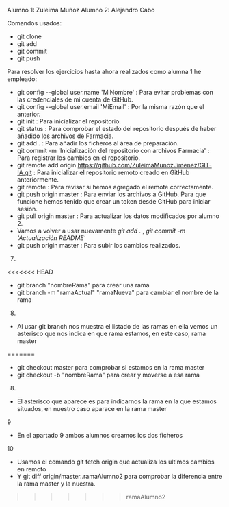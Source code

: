 Alumno 1: Zuleima Muñoz
Alumno 2: Alejandro Cabo


Comandos usados:

- git clone
- git add
- git commit
- git push


Para resolver los ejercicios hasta ahora realizados como alumna 1 he empleado:

- git config --global user.name 'MiNombre' : Para evitar problemas con las credenciales de mi cuenta de 
GitHub.
- git config --global user.email 'MiEmail' : Por la misma razón que el anterior.
- git init : Para inicializar el repositorio.
- git status : Para comprobar el estado del repositorio después de haber añadido los archivos de Farmacia.
- git add . : Para añadir los ficheros al área de preparación.
- git commit -m 'Inicialización del repositorio con archivos Farmacia' : Para registrar los cambios en el repositorio.
- git remote add origin https://github.com/ZuleimaMunozJimenez/GIT-IA.git : Para inicializar el repositorio remoto creado en GitHub anteriormente.
- git remote : Para revisar si hemos agregado el remote correctamente.
- git push origin master : Para enviar los archivos a GitHub. Para que funcione hemos tenido que crear un token desde GitHub para iniciar sesión.
- git pull origin master : Para actualizar los datos modificados por alumno 2.
- Vamos a volver a usar nuevamente _git add ._ , _git commit -m 'Actualización README'_
- git push origin master : Para subir los cambios realizados.

7.
<<<<<<< HEAD
- git branch "nombreRama" para crear una rama
- git branch -m "ramaActual" "ramaNueva" para cambiar el nombre de la rama

8.
- Al usar git branch nos muestra el listado de las ramas en ella vemos un asterisco que nos indica en que rama estamos, en este caso, rama master

=======
- git checkout master para comprobar si estamos en la rama master
- git checkout -b "nombreRama" para crear y moverse a esa rama

8.
- El asterisco que aparece es para indicarnos la rama en la que estamos situados, en nuestro caso aparace en la rama master

9
- En el apartado 9 ambos alumnos creamos los dos ficheros

10
- Usamos el comando git fetch origin que actualiza los ultimos cambios en remoto
- Y git diff origin/master..ramaAlumno2 para comprobar la diferencia entre la rama master y la nuestra.
>>>>>>> ramaAlumno2
